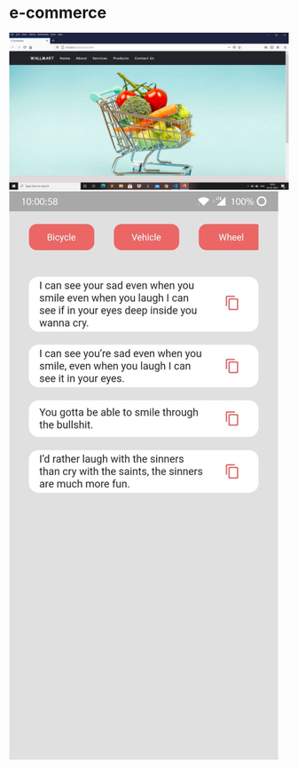 # e-commerce

![alt text](https://github.com/nandinisahni/e-commerce/blob/main/Screenshot%20(395).png)
![alt text](https://github.com/vanshbhasin157/Captioner/blob/master/captioner2.jpeg)
